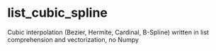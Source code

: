 # list_cubic_spline
Cubic interpolation (Bezier, Hermite, Cardinal, B-Spline) written in list comprehension and vectorization, no Numpy
